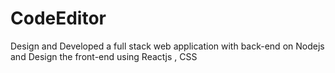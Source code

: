 # CodeEditor
Design and Developed a full stack web application with back-end on Nodejs and Design the front-end using Reactjs , CSS
